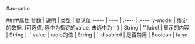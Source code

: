 #au-radio

####属性
参数 | 说明 | 类型 | 默认值 
----- | ---- | :---- | :----:
v-model | 绑定的数据, (可选值, 选中为指定的value, 未选中为`''`)  | String | ''
label | 显示的内容 | String | ''
value | radio的值 | String | ''
disabled | 是否禁用 | Boolean | false
